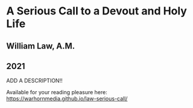# A Serious Call to a Devout and Holy Life

## William Law, A.M.

## 2021

ADD A DESCRIPTION!!

Available for your reading pleasure here:
https://warhornmedia.github.io/law-serious-call/
